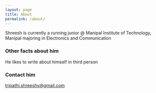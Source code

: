 ```yaml
---
layout: page
title: About
permalink: /about/
---
```

Shreesh is currently a running junior @ Manipal Institute of Technology, Manipal majoring in Electronics and Communication

### Other facts about him 
He likes to write about himself in third person 
### Contact him
[tripathi.shreeshv@gmail.com](mailto:tripathi.shreeshv@gmail.com)
